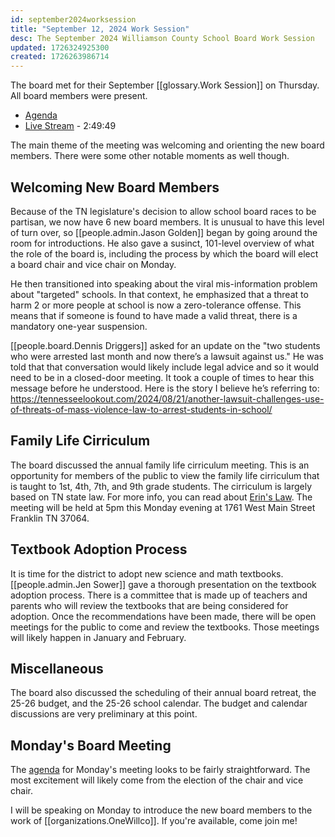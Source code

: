 ```yaml
---
id: september2024worksession
title: "September 12, 2024 Work Session"
desc: The September 2024 Williamson County School Board Work Session
updated: 1726324925300
created: 1726263986714
---
```


The board met for their September [[glossary.Work Session]] on Thursday. All board members were present.

- [Agenda](https://meeting.boeconnect.net/Public/Agenda/566?meeting=652155)
- [Live Stream](https://www.youtube.com/watch?v=Rt4WZAk2Vg4) - 2:49:49

The main theme of the meeting was welcoming and orienting the new board members. There were some other notable moments as well though.

## Welcoming New Board Members

Because of the TN legislature's decision to allow school board races to be partisan, we now have 6 new board members. It is unusual to have this level of turn over, so [[people.admin.Jason Golden]] began by going around the room for introductions. He also gave a susinct, 101-level overview of what the role of the board is, including the process by which the board will elect a board chair and vice chair on Monday.

He then transitioned into speaking about the viral mis-information problem about "targeted" schools. In that context, he emphasized that a threat to harm 2 or more people at school is now a zero-tolerance offense. This means that if someone is found to have made a valid threat, there is a mandatory one-year suspension.

[[people.board.Dennis Driggers]] asked for an update on the "two students who were arrested last month and now there’s a lawsuit against us." He was told that that conversation would likely include legal advice and so it would need to be in a closed-door meeting. It took a couple of times to hear this message before he understood. Here is the story I believe he’s referring to:
https://tennesseelookout.com/2024/08/21/another-lawsuit-challenges-use-of-threats-of-mass-violence-law-to-arrest-students-in-school/

## Family Life Cirriculum

The board discussed the annual family life cirriculum meeting. This is an opportunity for members of the public to view the family life cirriculum that is taught to 1st, 4th, 7th, and 9th grade students. The cirriculum is largely based on TN state law. For more info, you can read about [Erin's Law](https://www.tn.gov/content/dam/tn/education/health-&-safety/Erins_Law_Guidelines_2022_Final.pdf). The meeting will be held at 5pm this Monday evening at 1761 West Main Street Franklin TN 37064.

## Textbook Adoption Process

It is time for the district to adopt new science and math textbooks. [[people.admin.Jen Sower]] gave a thorough presentation on the textbook adoption process. There is a committee that is made up of teachers and parents who will review the textbooks that are being considered for adoption. Once the recommendations have been made, there will be open meetings for the public to come and review the textbooks. Those meetings will likely happen in January and February.

## Miscellaneous

The board also discussed the scheduling of their annual board retreat, the 25-26 budget, and the 25-26 school calendar. The budget and calendar discussions are very preliminary at this point.

## Monday's Board Meeting

The [agenda](https://meeting.boeconnect.net/Public/Agenda/566?meeting=654966) for Monday's meeting looks to be fairly straightforward. The most excitement will likely come from the election of the chair and vice chair.

I will be speaking on Monday to introduce the new board members to the work of [[organizations.OneWillco]]. If you're available, come join me!
